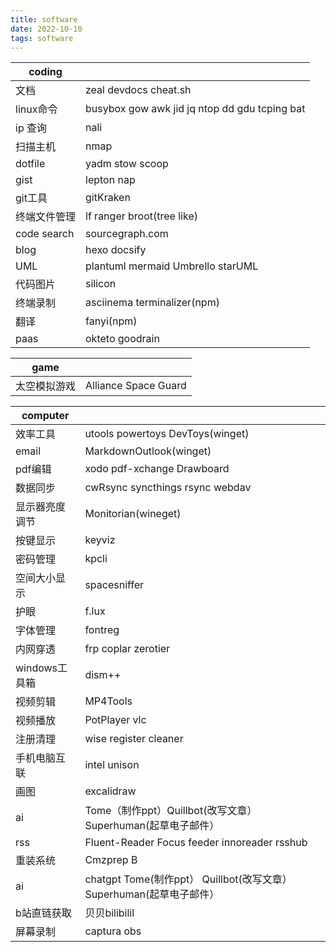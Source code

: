 ```yaml
---
title: software  
date: 2022-10-10  
tags: software  
---
```


| coding       |                                                   |
| ------------ | ------------------------------------------------- |
| 文档         | zeal devdocs cheat.sh                             |
| linux命令    | busybox gow awk jid jq ntop   dd  gdu  tcping bat |
| ip 查询      | nali                                              |
| 扫描主机     | nmap                                              |
| dotfile      | yadm stow scoop                                   |
| gist         | lepton nap                                        |
| git工具      | gitKraken                                         |
| 终端文件管理 | lf ranger  broot(tree like)                       |
| code search  | sourcegraph.com                                   |
| blog         | hexo docsify                                      |
| UML          | plantuml mermaid  Umbrello  starUML               |
| 代码图片     | silicon                                           |
| 终端录制     | asciinema  terminalizer(npm)                      |
| 翻译         | fanyi(npm)                                        |
| paas         | okteto goodrain                                   |

| game         |                      |
| ------------ | -------------------- |
| 太空模拟游戏 | Alliance Space Guard |

| computer       |                                                                      |
| -------------- | -------------------------------------------------------------------- |
| 效率工具       | utools powertoys DevToys(winget)                                     |
| email          | MarkdownOutlook(winget)                                              |
| pdf编辑        | xodo pdf-xchange  Drawboard                                          |
| 数据同步       | cwRsync syncthings rsync webdav                                      |
| 显示器亮度调节 | Monitorian(wineget)                                                  |
| 按键显示       | keyviz                                                               |
| 密码管理       | kpcli                                                                |
| 空间大小显示   | spacesniffer                                                         |
| 护眼           | f.lux                                                                |
| 字体管理       | fontreg                                                              |
| 内网穿透       | frp coplar zerotier                                                  |
| windows工具箱  | dism++                                                               |
| 视频剪辑       | MP4Tools                                                             |
| 视频播放       | PotPlayer vlc                                                        |
| 注册清理       | wise register cleaner                                                |
| 手机电脑互联   | intel unison                                                         |
| 画图           | excalidraw                                                           |
| ai             | Tome（制作ppt）Quillbot(改写文章）Superhuman(起草电子邮件）          |
| rss            | Fluent-Reader  Focus feeder innoreader rsshub                   |
| 重装系统       | Cmzprep B                                                            |
| ai             | chatgpt Tome(制作ppt） Quillbot(改写文章） Superhuman(起草电子邮件） |
| b站直链获取    | 贝贝bilibilil                                                        |
| 屏幕录制       | captura obs                                                          |